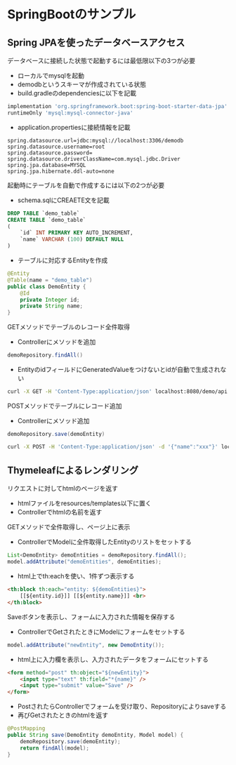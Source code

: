 # SpringBootのサンプル

## Spring JPAを使ったデータベースアクセス

データベースに接続した状態で起動するには最低限以下の3つが必要

- ローカルでmysqlを起動
- demodbというスキーマが作成されている状態
- build.gradleのdependenciesに以下を記載

```gradle
implementation 'org.springframework.boot:spring-boot-starter-data-jpa'
runtimeOnly 'mysql:mysql-connector-java'
```

- application.propertiesに接続情報を記載

```properties
spring.datasource.url=jdbc:mysql://localhost:3306/demodb
spring.datasource.username=root
spring.datasource.password=
spring.datasource.driverClassName=com.mysql.jdbc.Driver
spring.jpa.database=MYSQL
spring.jpa.hibernate.ddl-auto=none
```

起動時にテーブルを自動で作成するには以下の2つが必要

- schema.sqlにCREAETE文を記載

```sql
DROP TABLE `demo_table`
CREATE TABLE `demo_table`
(
    `id` INT PRIMARY KEY AUTO_INCREMENT,
    `name` VARCHAR (100) DEFAULT NULL
)
```

- テーブルに対応するEntityを作成

```java
@Entity
@Table(name = "demo_table")
public class DemoEntity {
    @Id
    private Integer id;
    private String name;
}
```

GETメソッドでテーブルのレコード全件取得

- Controllerにメソッドを追加

```java
demoRepository.findAll()
```

- EntityのidフィールドにGeneratedValueをつけないとidが自動で生成されない

```bash
curl -X GET -H 'Content-Type:application/json' localhost:8080/demo/api
```

POSTメソッドでテーブルにレコード追加

- Controllerにメソッド追加

```java
demoRepository.save(demoEntity)
```

```bash
curl -X POST -H 'Content-Type:application/json' -d '{"name":"xxx"}' localhost:8080/demo/api
```

## Thymeleafによるレンダリング

リクエストに対してhtmlのページを返す

- htmlファイルをresources/templates以下に置く
- Controllerでhtmlの名前を返す

GETメソッドで全件取得し、ページ上に表示

- ControllerでModelに全件取得したEntityのリストをセットする

```java
List<DemoEntity> demoEntities = demoRepository.findAll();
model.addAttribute("demoEntities", demoEntities);
```

- html上でth:eachを使い、1件ずつ表示する

```html
<th:block th:each="entity: ${demoEntities}">
    [[${entity.id}]] [[${entity.name}]] <br>
</th:block>
```

Saveボタンを表示し、フォームに入力された情報を保存する

- ControllerでGetされたときにModelにフォームをセットする

```java
model.addAttribute("newEntity", new DemoEntity());
```

- html上に入力欄を表示し、入力されたデータをフォームにセットする

```html
<form method="post" th:object="${newEntity}">
    <input type="text" th:field="*{name}" />
    <input type="submit" value="Save" />
</form>
```

- PostされたらControllerでフォームを受け取り、Repositoryによりsaveする
- 再びGetされたときのhtmlを返す

```java
@PostMapping
public String save(DemoEntity demoEntity, Model model) {
    demoRepository.save(demoEntity);
    return findAll(model);
}
```
